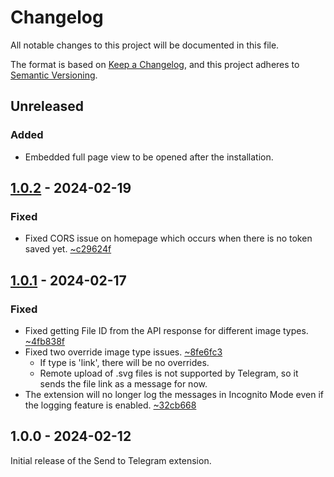 # Changelog

All notable changes to this project will be documented in this file.

The format is based on [Keep a Changelog](https://keepachangelog.com/en/1.1.0/),
and this project adheres to [Semantic Versioning](https://semver.org/spec/v2.0.0.html).

## Unreleased

### Added

- Embedded full page view to be opened after the installation.

## [1.0.2] - 2024-02-19

### Fixed

- Fixed CORS issue on homepage which occurs when there is no token saved yet. [~c29624f](https://github.com/ridvan/send-to-telegram/commit/c29624fa37889958fd0bd05ec20725cfae0a6ff7)

## [1.0.1] - 2024-02-17

### Fixed

- Fixed getting File ID from the API response for different image types. [~4fb838f](https://github.com/ridvan/send-to-telegram/commit/4fb838fe05d347ccce47610544b82eedd9fa345a)
- Fixed two override image type issues. [~8fe6fc3](https://github.com/ridvan/send-to-telegram/commit/8fe6fc30db6871fc5e2e670793fba9d9fc6b5c40)
  - If type is 'link', there will be no overrides.
  - Remote upload of .svg files is not supported by Telegram, so it sends the file link as a message for now.
- The extension will no longer log the messages in Incognito Mode even if the logging feature is enabled. [~32cb668](https://github.com/ridvan/send-to-telegram/commit/32cb668f60606e82d71ea95189ef3c01ddb2982d)

## 1.0.0 - 2024-02-12

Initial release of the Send to Telegram extension.

[1.0.1]: https://github.com/ridvan/send-to-telegram/releases/tag/v1.0.1
[1.0.2]: https://github.com/ridvan/send-to-telegram/releases/tag/v1.0.2
